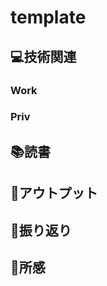 # template
## :computer:技術関連
### Work
### Priv

## :books:読書

## :memo:アウトプット

## :eyes:振り返り

## :clap:所感
